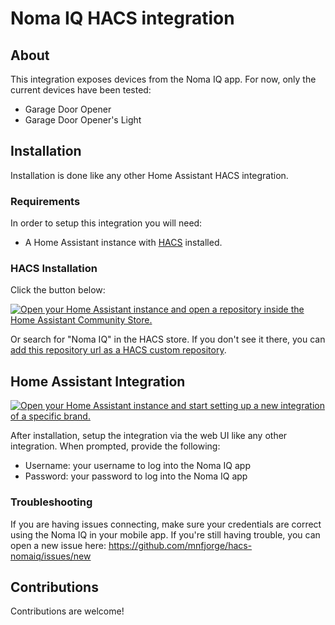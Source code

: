 # Noma IQ HACS integration

## About

This integration exposes devices from the Noma IQ app. For now, only the current devices have been tested:

- Garage Door Opener
- Garage Door Opener's Light

## Installation

Installation is done like any other Home Assistant HACS integration.

### Requirements

In order to setup this integration you will need:

- A Home Assistant instance with [HACS](https://hacs.xyz/) installed.

### HACS Installation

Click the button below:

[![Open your Home Assistant instance and open a repository inside the Home Assistant Community Store.](https://my.home-assistant.io/badges/hacs_repository.svg)](https://my.home-assistant.io/redirect/hacs_repository/?owner=mnfjorge&repository=https%3A%2F%2Fgithub.com%2Fmnfjorge%2Fhacs-nomaiq&category=integration)

Or search for "Noma IQ" in the HACS store. If you don't see it there, you can [add this repository url as a HACS custom repository](https://hacs.xyz/docs/faq/custom_repositories).

## Home Assistant Integration

[![Open your Home Assistant instance and start setting up a new integration of a specific brand.](https://my.home-assistant.io/badges/brand.svg)](https://my.home-assistant.io/redirect/brand/?brand=+Noma+IQ)

After installation, setup the integration via the web UI like any other integration. When prompted, provide the following:

- Username: your username to log into the Noma IQ app
- Password: your password to log into the Noma IQ app

### Troubleshooting

If you are having issues connecting, make sure your credentials are correct using the Noma IQ in your mobile app. If you're still having trouble, you can open a new issue here: https://github.com/mnfjorge/hacs-nomaiq/issues/new

## Contributions

Contributions are welcome!
